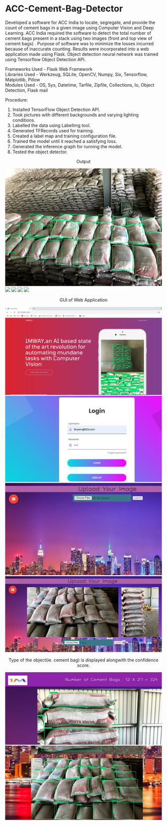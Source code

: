 # ACC-Cement-Bag-Detector
Developed a software for ACC India to locate, segregate, and provide the count of cement bags in a given image using Computer Vision and Deep Learning. ACC India required the software to detect the total number of cement bags present in a stack using two images (front and top view of cement bags) . Purpose of software was to minimize the losses incurred because of inaccurate counting. Results were incorporated into a web application made using Flask. Object detection neural network was trained using Tensorflow Object Detection API.

Frameworks Used - Flask Web Framework<br/>
Libraries Used - Werkzeug, SQLite, OpenCV, Numpy, Six, Tensorflow, Matplotlib, Pillow<br/>
Modules Used - OS, Sys, Datetime, Tarfile, Zipfile, Collections, Io, Object Detection, Flask mail<br/>

Procedure:<br/>

1. Installed TensorFlow Object Detection API.<br/>
2. Took pictures with different backgrounds and varying lighting conditions.<br/>
3. Labelled the data using LabelImg tool.<br/>
4. Generated TFRecords used for training.<br/>
5. Created a label map and training configuration file.<br/>
6. Trained the model until it reached a satisfying loss.<br/>
7. Generated the inference graph for running the model.<br/>
8. Tested the object detector.<br/>


<p align="center"> 
Output
</p>

![](research/object_detection/image1/11_output.jpg)
![](research/object_detection/image1/32_output.jpg)
![](research/object_detection/image1/41_output.jpg)
![](research/object_detection/image1/51_output.jpg)
![](research/object_detection/image1/61_output.jpg)

<p align="center"> 
GUI of Web Application
</p>

![](webapp_images/1mw1.JPG)
![](webapp_images/1mw2.JPG)
![](webapp_images/1mw3.JPG)
![](webapp_images/1mw4.JPG)


<p align="center"> 
Type of the object(ie. cement bag) is displayed alongwith the confidence score.
</p>

![](webapp_images/1mw6.JPG)
![](webapp_images/1mw7.JPG)
